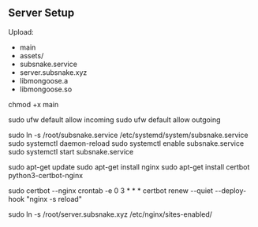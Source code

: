 
## Server Setup

Upload:
  * main
  * assets/
  * subsnake.service
  * server.subsnake.xyz
  * libmongoose.a
  * libmongoose.so

chmod +x main

sudo ufw default allow incoming
sudo ufw default allow outgoing

sudo ln -s /root/subsnake.service /etc/systemd/system/subsnake.service
sudo systemctl daemon-reload
sudo systemctl enable subsnake.service
sudo systemctl start subsnake.service

sudo apt-get update
sudo apt-get install nginx
sudo apt-get install certbot python3-certbot-nginx

sudo certbot --nginx
crontab -e
    0 3 * * * certbot renew --quiet --deploy-hook "nginx -s reload"

sudo ln -s /root/server.subsnake.xyz /etc/nginx/sites-enabled/
